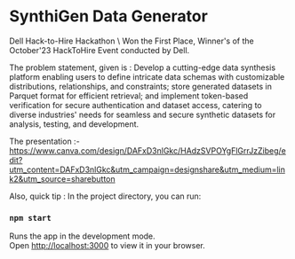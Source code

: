 # SynthiGen Data Generator
Dell Hack-to-Hire Hackathon \\
Won the First Place, Winner's of the October'23 HackToHire Event conducted by Dell.

The problem statement, given is : 
Develop a cutting-edge data synthesis platform enabling users to define intricate data schemas with customizable distributions, relationships, and constraints; store generated datasets in Parquet format for efficient retrieval; and implement token-based verification for secure authentication and dataset access, catering to diverse industries' needs for seamless and secure synthetic datasets for analysis, testing, and development.


The presentation :-
https://www.canva.com/design/DAFxD3nlGkc/HAdzSVPOYgFlGrrJzZibeg/edit?utm_content=DAFxD3nlGkc&utm_campaign=designshare&utm_medium=link2&utm_source=sharebutton



Also, quick tip :
In the project directory, you can run:
### `npm start`
Runs the app in the development mode.\
Open [http://localhost:3000](http://localhost:3000) to view it in your browser.
